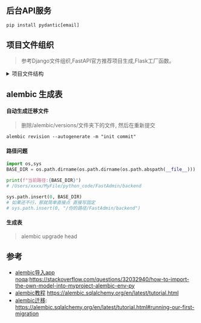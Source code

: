 
## 后台API服务

```
pip install pydantic[email]

```

## 项目文件组织
> 参考Django文件组织,FastAPI官方推荐项目生成,Flask工厂函数。

<details>
<summary>项目文件结构</summary>

```
/alembic                         // alembic 自动生成的迁移配置文件夹,迁移不正确时 产看其中的env.py文件
alembic.ini                      // alembic 自动生成的迁移配置文件
app
|____core                        
| |______init__.py
| |____config                    // 配置文件
| | |______init__.py             // 根据虚拟环境导入不同配置
| | |____development_config.py   // 开发配置
| | |____production_config.py    // 生成配置
| |____security.py               // token password验证          
|____tests
| |______init__.py
|______init__.py
|____api                         // API文件夹
| |____api_v1                    // 版本区分
| | |____auth                    // auth模块
| | | |______init__.py
| | | |____schemas               // 验证model文件夹
| | | | |____user.py             // user验证
| | | | |______init__.py
| | | |____curd                  // curd 文件夹
| | | | |____user.py             // user curd操作
| | | | |______init__.py
| | | |____views.py              // 各模块视图函数
| | |______init__.py
| | |____api.py                  // 路由函数
| |______init__.py
| |____utils                     // 工具类文件夹
| | |____custom_exc.py           // 自定义异常
| | |____response_code.py        // 统一自定义响应状态
| |____models                    // 项目models 文件(我没像django那样放到各模块下面,单独抽出来了)
| | |______init__.py
| | |____auth.py                 // 用户权限相关的
| | |____goods.py                // 商品相关
| | |____shop.py                 // 店铺相关
| |____extensions                // 扩展文件夹
| | |______init__.py
| | |____logger.py               // 扩展日志 loguru 简单配置
| |____common                    // 通用文件夹
| | |______init__.py
| | |____deps.py                 // 通用依赖文件,如数据库操作对象,权限验证对象
| | |____curd_base.py            // curd_base对象
| | |____model_base.py           // model继承base对象(报错暂时不用)
| |____logs
| |____db                        // 数据库
| | |______init__.py
| | |____base_class.py           
| | |____session.py              // 
| | |____base.py                 // 导出全部models 给alembic迁移用
| | |____init_db.py              // 初始化数据
|____utils.py
|____main.py
|____initial_data.py



```

</details>


## alembic 生成表

#### 自动生成迁移文件
> 删除/alembic/versions/文件夹下的文件, 然后在重新提交

```shell
alembic revision --autogenerate -m "init commit"
```

#### 路径问题

```python
import os,sys
BASE_DIR = os.path.dirname(os.path.dirname(os.path.abspath(__file__)))

print(f"当前路径:{BASE_DIR}")
# /Users/xxxx/MyFile/python_code/FastAdmin/backend

sys.path.insert(0, BASE_DIR) 
# 如果还不行，那就简单直接点 直接写固定
# sys.path.insert(0, "/你的路径/FastAdmin/backend") 

```


#### 生成表
> alembic upgrade head








## 参考


- [alembic导入app noqa](https://stackoverflow.com/questions/32032940/how-to-import-the-own-model-into-myproject-alembic-env-py):https://stackoverflow.com/questions/32032940/how-to-import-the-own-model-into-myproject-alembic-env-py
- [alembic教程](https://alembic.sqlalchemy.org/en/latest/tutorial.html) https://alembic.sqlalchemy.org/en/latest/tutorial.html
- [alembic迁移](https://alembic.sqlalchemy.org/en/latest/tutorial.html#running-our-first-migration): https://alembic.sqlalchemy.org/en/latest/tutorial.html#running-our-first-migration